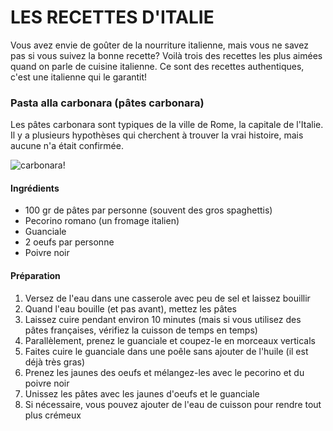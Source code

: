 # LES RECETTES D'ITALIE
Vous avez envie de goûter de la nourriture italienne, mais vous ne savez pas si vous suivez la bonne recette? 
Voilà trois des recettes les plus aimées quand on parle de cuisine italienne. 
Ce sont des recettes authentiques, c'est une italienne qui le garantit!

### Pasta alla carbonara (pâtes carbonara)
Les pâtes carbonara sont typiques de la ville de Rome, la capitale de l'Italie. Il y a plusieurs hypothèses qui cherchent à trouver la vrai histoire, mais aucune n'a était confirmée. 

![carbonara!](/immagini_markdown/carbonara.png)

#### Ingrédients
- 100 gr de pâtes par personne (souvent des gros spaghettis)
- Pecorino romano (un fromage italien)
- Guanciale
- 2 oeufs par personne
- Poivre noir

#### Préparation
1. Versez de l'eau dans une casserole avec peu de sel et laissez bouillir
2. Quand l'eau bouille (et pas avant), mettez les pâtes
3. Laissez cuire pendant environ 10 minutes (mais si vous utilisez des pâtes françaises, vérifiez la cuisson de temps en temps)
4. Parallèlement, prenez le guanciale et coupez-le en morceaux verticals
5. Faites cuire le guanciale dans une poêle sans ajouter de l'huile (il est déjà très gras)
6. Prenez les jaunes des oeufs et mélangez-les avec le pecorino et du poivre noir
7. Unissez les pâtes avec les jaunes d'oeufs et le guanciale
8. Si nécessaire, vous pouvez ajouter de l'eau de cuisson pour rendre tout plus crémeux

   
